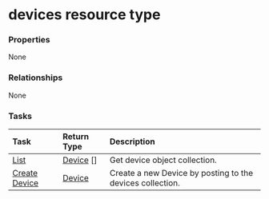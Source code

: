 # devices resource type



### Properties
None

### Relationships
None


### Tasks

| Task		   | Return Type	|Description|
|:---------------|:--------|:----------|
|[List](../api/device_list.md) | [Device](device.md) [] |Get device object collection. |
|[Create Device](../api/device_post_devices.md) |[Device](device.md)| Create a new Device by posting to the devices collection.|

<!-- uuid: 779c0ba1-4dcb-43df-81a8-d4c19625c585
2015-10-16 23:06:04 UTC -->
<!-- {
  "type": "#page.annotation",
  "description": "devices resource",
  "keywords": "",
  "section": "documentation",
  "tocPath": ""
}-->